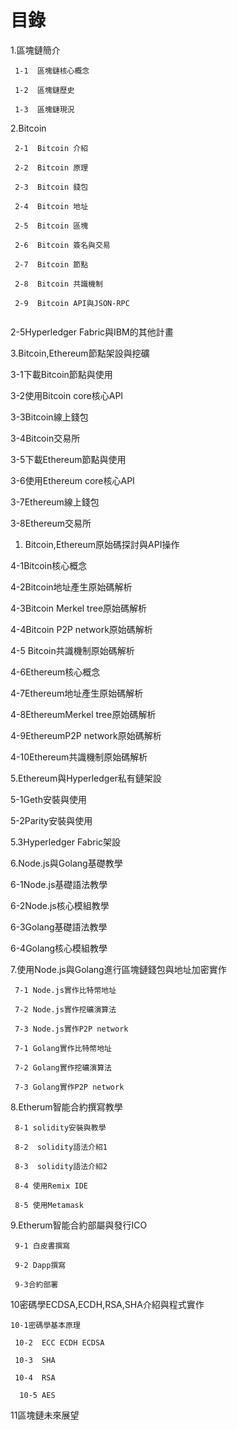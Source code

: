 # 目錄

1.區塊鏈簡介

```
 1-1  區塊鏈核心概念

 1-2  區塊鏈歷史

 1-3  區塊鏈現況
```

2.Bitcoin

```
 2-1  Bitcoin 介紹

 2-2  Bitcoin 原理

 2-3  Bitcoin 錢包

 2-4  Bitcoin 地址

 2-5  Bitcoin 區塊

 2-6  Bitcoin 簽名與交易

 2-7  Bitcoin 節點
 
 2-8  Bitcoin 共識機制
 
 2-9  Bitcoin API與JSON-RPC
 
```

2-5Hyperledger Fabric與IBM的其他計畫

3.Bitcoin,Ethereum節點架設與挖礦

3-1下載Bitcoin節點與使用

3-2使用Bitcoin core核心API

3-3Bitcoin線上錢包

3-4Bitcoin交易所

3-5下載Ethereum節點與使用

3-6使用Ethereum core核心API

3-7Ethereum線上錢包

3-8Ethereum交易所

1. Bitcoin,Ethereum原始碼探討與API操作

4-1Bitcoin核心概念

4-2Bitcoin地址產生原始碼解析

4-3Bitcoin Merkel tree原始碼解析

4-4Bitcoin P2P network原始碼解析

4-5 Bitcoin共識機制原始碼解析

4-6Ethereum核心概念

4-7Ethereum地址產生原始碼解析

4-8EthereumMerkel tree原始碼解析

4-9EthereumP2P network原始碼解析

4-10Ethereum共識機制原始碼解析

5.Ethereum與Hyperledger私有鏈架設

5-1Geth安裝與使用

5-2Parity安裝與使用

5.3Hyperledger Fabric架設

6.Node.js與Golang基礎教學

6-1Node.js基礎語法教學

6-2Node.js核心模組教學

6-3Golang基礎語法教學

6-4Golang核心模組教學

7.使用Node.js與Golang進行區塊鏈錢包與地址加密實作

```
 7-1 Node.js實作比特幣地址

 7-2 Node.js實作挖礦演算法

 7-3 Node.js實作P2P network

 7-1 Golang實作比特幣地址

 7-2 Golang實作挖礦演算法

 7-3 Golang實作P2P network
```

8.Etherum智能合約撰寫教學

```
 8-1 solidity安裝與教學

 8-2  solidity語法介紹1

 8-3  solidity語法介紹2

 8-4 使用Remix IDE

 8-5 使用Metamask
```

9.Etherum智能合約部屬與發行ICO

```
 9-1 白皮書撰寫

 9-2 Dapp撰寫

 9-3合約部署
```

10密碼學ECDSA,ECDH,RSA,SHA介紹與程式實作

```
10-1密碼學基本原理

 10-2  ECC ECDH ECDSA

 10-3  SHA

 10-4  RSA

  10-5 AES
```

11區塊鏈未來展望

